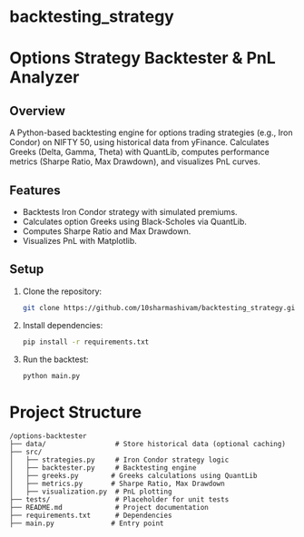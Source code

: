 # backtesting_strategy
# Options Strategy Backtester & PnL Analyzer

## Overview
A Python-based backtesting engine for options trading strategies (e.g., Iron Condor) on NIFTY 50, using historical data from yFinance. Calculates Greeks (Delta, Gamma, Theta) with QuantLib, computes performance metrics (Sharpe Ratio, Max Drawdown), and visualizes PnL curves.

## Features
- Backtests Iron Condor strategy with simulated premiums.
- Calculates option Greeks using Black-Scholes via QuantLib.
- Computes Sharpe Ratio and Max Drawdown.
- Visualizes PnL with Matplotlib.

## Setup
1. Clone the repository:
   ```bash
   git clone https://github.com/10sharmashivam/backtesting_strategy.git

2. Install dependencies:
   ```bash
   pip install -r requirements.txt

3. Run the backtest:
   ```bash
   python main.py

# Project Structure

```
/options-backtester
├── data/                 # Store historical data (optional caching)
├── src/
│   ├── strategies.py     # Iron Condor strategy logic
│   ├── backtester.py     # Backtesting engine
│   ├── greeks.py        # Greeks calculations using QuantLib
│   ├── metrics.py       # Sharpe Ratio, Max Drawdown
│   ├── visualization.py  # PnL plotting
├── tests/                # Placeholder for unit tests
├── README.md             # Project documentation
├── requirements.txt      # Dependencies
├── main.py              # Entry point
```